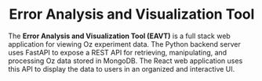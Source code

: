 <h1 align="center">Error Analysis and Visualization Tool</h1>

The **Error Analysis and Visualization Tool (EAVT)** is a full stack web application for viewing Oz experiment data. 
The Python backend server uses FastAPI to expose a REST API for retrieving, manipulating, and processing Oz data stored in MongoDB.
The React web application uses this API to display the data to users in an organized and interactive UI.
